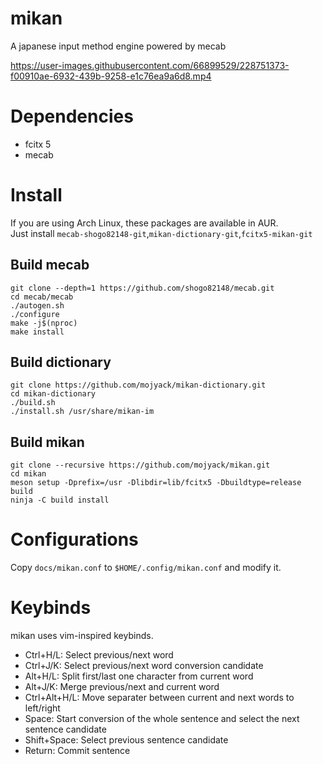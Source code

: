 # mikan
A japanese input method engine powered by mecab

https://user-images.githubusercontent.com/66899529/228751373-f00910ae-6932-439b-9258-e1c76ea9a6d8.mp4

# Dependencies
- fcitx 5
- mecab
# Install
If you are using Arch Linux, these packages are available in AUR.  
Just install `mecab-shogo82148-git`,`mikan-dictionary-git`,`fcitx5-mikan-git`
## Build mecab
```
git clone --depth=1 https://github.com/shogo82148/mecab.git
cd mecab/mecab
./autogen.sh
./configure
make -j$(nproc)
make install
```
## Build dictionary
```
git clone https://github.com/mojyack/mikan-dictionary.git
cd mikan-dictionary
./build.sh
./install.sh /usr/share/mikan-im
```
## Build mikan
```
git clone --recursive https://github.com/mojyack/mikan.git
cd mikan
meson setup -Dprefix=/usr -Dlibdir=lib/fcitx5 -Dbuildtype=release build
ninja -C build install
```

# Configurations
Copy `docs/mikan.conf` to `$HOME/.config/mikan.conf` and modify it.  

# Keybinds
mikan uses vim-inspired keybinds.
- Ctrl+H/L: Select previous/next word
- Ctrl+J/K: Select previous/next word conversion candidate
- Alt+H/L: Split first/last one character from current word
- Alt+J/K: Merge previous/next and current word
- Ctrl+Alt+H/L: Move separater between current and next words to left/right
- Space: Start conversion of the whole sentence and select the next sentence candidate
- Shift+Space: Select previous sentence candidate
- Return: Commit sentence
